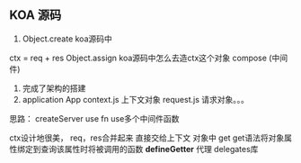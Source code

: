 ## KOA 源码

1. Object.create   koa源码中

  ctx = req + res Object.assign
    koa源码中怎么去造ctx这个对象
    compose  (中间件)

1. 完成了架构的搭建
2. application App context.js 上下文对象 request.js 请求对象。。。

思路： createServer use fn
  use多个中间件函数



ctx设计地很美， req，res合并起来  直接交给上下文
  对象中 get  get语法将对象属性绑定到查询该属性时将被调用的函数
    __defineGetter__  代理  delegates库